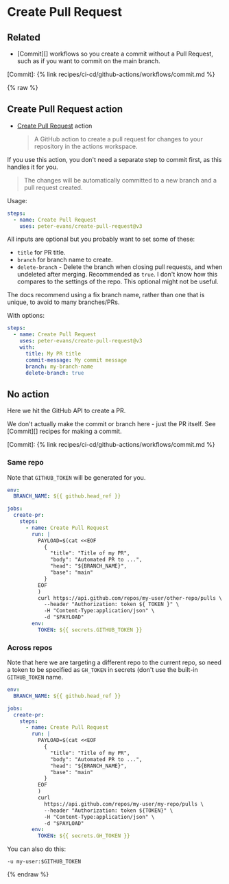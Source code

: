 # Create Pull Request

## Related

- [Commit][] workflows so you create a commit without a Pull Request, such as if you want to commit on the main branch.

[Commit]: {% link recipes/ci-cd/github-actions/workflows/commit.md %}


{% raw %}

## Create Pull Request action

- [Create Pull Request](https://github.com/marketplace/actions/create-pull-request) action
   > A GitHub action to create a pull request for changes to your repository in the actions workspace.

If you use this action, you don't need a separate step to commit first, as this handles it for you.

> The changes will be automatically committed to a new branch and a pull request created.

Usage:

```yaml
steps:
  - name: Create Pull Request
    uses: peter-evans/create-pull-request@v3
```

All inputs are optional but you probably want to set some of these:

- `title` for PR title.
- `branch` for branch name to create.
- `delete-branch` - Delete the branch when closing pull requests, and when undeleted after merging. Recommended as `true`. I don't know how this compares to the settings of the repo. This optional might not be useful.

The docs recommend using a fix branch name, rather than one that is unique, to avoid to many branches/PRs.

With options:

```yaml
steps:
  - name: Create Pull Request
    uses: peter-evans/create-pull-request@v3
    with:
      title: My PR title
      commit-message: My commit message
      branch: my-branch-name
      delete-branch: true
```


## No action

Here we hit the GitHub API to create a PR.

We don't actually make the commit or branch here - just the PR itself. See [Commit][] recipes for making a commit.

[Commit]: {% link recipes/ci-cd/github-actions/workflows/commit.md %}

### Same repo

Note that `GITHUB_TOKEN` will be generated for you.

```yaml
env:
  BRANCH_NAME: ${{ github.head_ref }}

jobs:
  create-pr:
    steps:
      - name: Create Pull Request
        run: |
          PAYLOAD=$(cat <<EOF
            {
              "title": "Title of my PR",
              "body": "Automated PR to ...",
              "head": "${BRANCH_NAME}",
              "base": "main"
            }
          EOF
          )
          curl https://api.github.com/repos/my-user/other-repo/pulls \
            --header "Authorization: token ${ TOKEN }" \
            -H "Content-Type:application/json" \
            -d "$PAYLOAD"
        env:
          TOKEN: ${{ secrets.GITHUB_TOKEN }}
```

### Across repos

Note that here we are targeting a different repo to the current repo, so need a token to be specified as `GH_TOKEN` in secrets (don't use the built-in `GITHUB_TOKEN` name.

```yaml
env:
  BRANCH_NAME: ${{ github.head_ref }}

jobs:
  create-pr:
    steps:
      - name: Create Pull Request
        run: |
          PAYLOAD=$(cat <<EOF
            {
              "title": "Title of my PR",
              "body": "Automated PR to ...",
              "head": "${BRANCH_NAME}",
              "base": "main"
            }
          EOF
          )
          curl
            https://api.github.com/repos/my-user/my-repo/pulls \
            --header "Authorization: token ${TOKEN}" \
            -H "Content-Type:application/json" \
            -d "$PAYLOAD"
        env:
          TOKEN: ${{ secrets.GH_TOKEN }}
```

You can also do this:

```
-u my-user:$GITHUB_TOKEN
```


{% endraw %}
